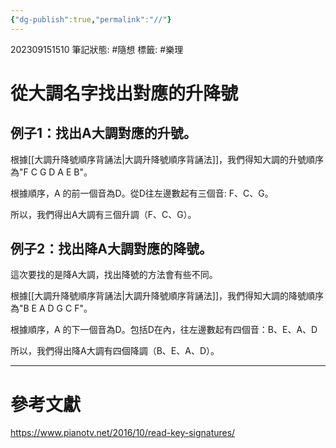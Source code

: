 ```yaml
---
{"dg-publish":true,"permalink":"//"}
---
```


202309151510
筆記狀態: #隨想
標籤: #樂理 

# 從大調名字找出對應的升降號

## 例子1：找出A大調對應的升號。

根據[[大調升降號順序背誦法\|大調升降號順序背誦法]]，我們得知大調的升號順序為"F C G D A E B"。

根據順序，A 的前一個音為D。從D往左邊數起有三個音: F、C、G。

所以，我們得出A大調有三個升調（F、C、G）。

## 例子2：找出降A大調對應的降號。

這次要找的是降A大調，找出降號的方法會有些不同。

根據[[大調升降號順序背誦法\|大調升降號順序背誦法]]，我們得知大調的降號順序為"B E A D G C F"。

根據順序，A 的下一個音為D。包括D在內，往左邊數起有四個音：B、E、A、D

所以，我們得出降A大調有四個降調（B、E、A、D）。

---
# 參考文獻

https://www.pianotv.net/2016/10/read-key-signatures/